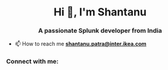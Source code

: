 <h1 align="center">Hi 👋, I'm Shantanu</h1>
<h3 align="center">A passionate Splunk developer from India</h3>

- 📫 How to reach me **shantanu.patra@inter.ikea.com**

<h3 align="left">Connect with me:</h3>
<p align="left">
</p>

